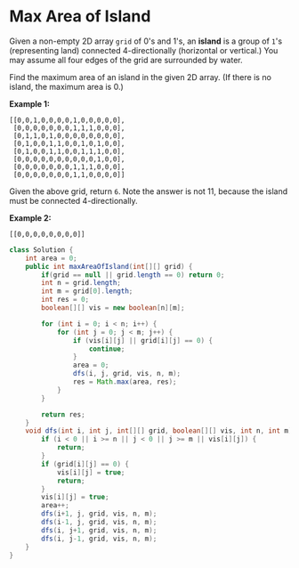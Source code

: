 

# Max Area of Island

Given a non-empty 2D array `grid` of 0's and 1's, an **island** is a group of `1`'s (representing land) connected 4-directionally (horizontal or vertical.) You may assume all four edges of the grid are surrounded by water.

Find the maximum area of an island in the given 2D array. (If there is no island, the maximum area is 0.)

**Example 1:**

```
[[0,0,1,0,0,0,0,1,0,0,0,0,0],
 [0,0,0,0,0,0,0,1,1,1,0,0,0],
 [0,1,1,0,1,0,0,0,0,0,0,0,0],
 [0,1,0,0,1,1,0,0,1,0,1,0,0],
 [0,1,0,0,1,1,0,0,1,1,1,0,0],
 [0,0,0,0,0,0,0,0,0,0,1,0,0],
 [0,0,0,0,0,0,0,1,1,1,0,0,0],
 [0,0,0,0,0,0,0,1,1,0,0,0,0]]
```

Given the above grid, return `6`. Note the answer is not 11, because the island must be connected 4-directionally.

**Example 2:**

```
[[0,0,0,0,0,0,0,0]]
```

```java
class Solution {
    int area = 0;
    public int maxAreaOfIsland(int[][] grid) {
        if(grid == null || grid.length == 0) return 0;
        int n = grid.length;
        int m = grid[0].length;
        int res = 0;
        boolean[][] vis = new boolean[n][m];

        for (int i = 0; i < n; i++) {
            for (int j = 0; j < m; j++) {
                if (vis[i][j] || grid[i][j] == 0) {
                    continue;
                }
                area = 0;
                dfs(i, j, grid, vis, n, m);
                res = Math.max(area, res);
            }
        }

        return res;
    }
    void dfs(int i, int j, int[][] grid, boolean[][] vis, int n, int m) {
        if (i < 0 || i >= n || j < 0 || j >= m || vis[i][j]) {
            return;
        }
        if (grid[i][j] == 0) {
            vis[i][j] = true;
            return;
        }
        vis[i][j] = true;
        area++;
        dfs(i+1, j, grid, vis, n, m);
        dfs(i-1, j, grid, vis, n, m);
        dfs(i, j+1, grid, vis, n, m);
        dfs(i, j-1, grid, vis, n, m);
    }
}
```

